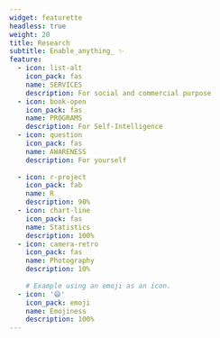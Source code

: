 ```yaml
---
widget: featurette
headless: true
weight: 20
title: Research
subtitle: Enable_anything_ ✨
feature:
  - icon: list-alt
    icon_pack: fas
    name: SERVICES
    description: For social and commercial purpose
  - icon: book-open
    icon_pack: fas
    name: PROGRAMS
    description: For Self-Intelligence
  - icon: question
    icon_pack: fas
    name: AWARENESS
    description: For yourself
    
  - icon: r-project
    icon_pack: fab
    name: R
    description: 90%
  - icon: chart-line
    icon_pack: fas
    name: Statistics
    description: 100%
  - icon: camera-retro
    icon_pack: fas
    name: Photography
    description: 10%
    
    # Example using an emoji as an icon.
  - icon: '😄'
    icon_pack: emoji
    name: Emojiness
    description: 100%
---
```


